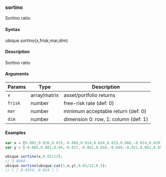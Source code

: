 ### sortino

Sortino ratio


#### Syntax

ubique.sortino(x,frisk,mar,dim)


#### Description

Sortino ratio  



#### Arguments

|Params|Type|Description
|---------|----|-----------
|`x` | array/matrix | asset/portfolio returns
|`frisk` | number | free-risk rate (def: 0)
|`mar` | number | minimum acceptable return (def: 0)
|`dim` | number | dimension 0: row, 1: column (def: 1)


#### Examples

```js
var x = [0.003,0.026,0.015,-0.009,0.014,0.024,0.015,0.066,-0.014,0.039];
var y = [-0.005,0.081,0.04,-0.037,-0.061,0.058,-0.049,-0.021,0.062,0.058];

ubique.sortino(x,0.02/12);
// 3.0844
ubique.sortino(ubique.cat(1,x,y),0.01/12,0.5);
// [ [ 0.0354, 0.024 ] ]
```

